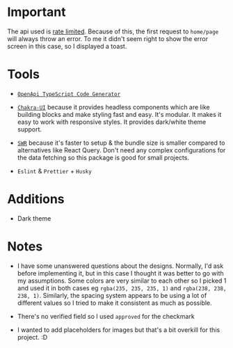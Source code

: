 # Important

The api used is [rate limited](https://jikan.docs.apiary.io/#introduction/information/rate-limiting). Because of this, the first request to `home/page`
will always throw an error. To me it didn't seem right to show the error screen
in this case, so I displayed a toast.

# Tools

-   [`OpenApi TypeScript Code Generator`](https://www.npmjs.com/package/openapi-typescript-codegen)

-   [`Chakra-UI`](https://chakra-ui.com/getting-started) because it provides headless
    components which are like building blocks and make styling fast and easy. It's
    modular. It makes it easy to work with responsive styles. It provides dark/white
    theme support.

-   [`SWR`](https://swr.vercel.app/) because it's faster to setup & the bundle
    size is smaller compared to alternatives like React Query. Don't need any complex configurations for the data fetching so this package is good for small projects. 

-   `Eslint` & `Prettier` + `Husky`

# Additions

-   Dark theme

# Notes

-   I have some unanswered questions about the designs. Normally, I'd ask before
    implementing it, but in this case I thought it was better to go with my
    assumptions. Some colors are very similar to each other so I picked 1 and
    used it in both cases eg `rgba(235, 235, 235, 1)` and `rgba(238, 238, 238, 1)`.
    Similarly, the spacing system appears to be using a lot of different values
    so I tried to make it consistent as much as possible.

-   There's no verified field so I used `approved` for the checkmark

-   I wanted to add placeholders for images but that's a bit overkill for this
    project. :D